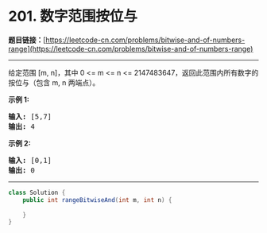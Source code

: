 # 201. 数字范围按位与

**题目链接：**[https://leetcode-cn.com/problems/bitwise-and-of-numbers-range](https://leetcode-cn.com/problems/bitwise-and-of-numbers-range)

---

<div class="content__1Y2H">
 <div class="notranslate">
  <p>给定范围 [m, n]，其中 0 &lt;= m &lt;= n &lt;= 2147483647，返回此范围内所有数字的按位与（包含 m, n 两端点）。</p> 
  <p><strong>示例 1:&nbsp;</strong></p> 
  <pre class="language-text"><strong>输入:</strong> [5,7]
<strong>输出:</strong> 4</pre> 
  <p><strong>示例 2:</strong></p> 
  <pre class="language-text"><strong>输入:</strong> [0,1]
<strong>输出:</strong> 0</pre> 
 </div>
</div>

---

```java
class Solution {
    public int rangeBitwiseAnd(int m, int n) {
        
    }
}
```